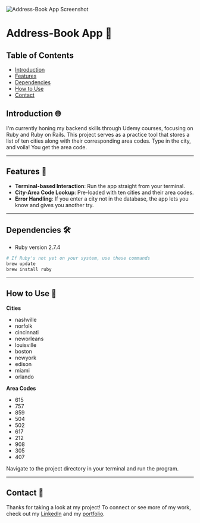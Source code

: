 ![Address-Book App Screenshot](https://github.com/scott198989/Address-Book/blob/main/Address-Book-Screenshot.png)

# Address-Book App 📖

## Table of Contents

- [Introduction](#introduction)
- [Features](#features)
- [Dependencies](#dependencies)
- [How to Use](#how-to-use)
- [Contact](#contact)

## Introduction 🌐

I'm currently honing my backend skills through Udemy courses, focusing on Ruby and Ruby on Rails. This project serves as a practice tool that stores a list of ten cities along with their corresponding area codes. Type in the city, and voila! You get the area code.

---

## Features 🌟

- **Terminal-based Interaction**: Run the app straight from your terminal.
- **City-Area Code Lookup**: Pre-loaded with ten cities and their area codes.
- **Error Handling**: If you enter a city not in the database, the app lets you know and gives you another try.

---

## Dependencies 🛠

- Ruby version 2.7.4

```bash
# If Ruby's not yet on your system, use these commands
brew update
brew install ruby
```

---

## How to Use 🤔

**Cities**
- nashville
- norfolk
- cincinnati
- neworleans
- louisville
- boston
- newyork
- edison
- miami
- orlando

**Area Codes**
- 615
- 757
- 859
- 504
- 502
- 617
- 212
- 908
- 305
- 407

Navigate to the project directory in your terminal and run the program.

---

## Contact 💌

Thanks for taking a look at my project! To connect or see more of my work, check out my [LinkedIn](https://www.linkedin.com/in/scott-tuschl) and my [portfolio](https://www.scott-tuschl.com).

